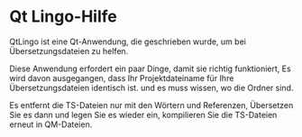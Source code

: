 # Qt Lingo-Hilfe

QtLingo ist eine Qt-Anwendung, die geschrieben wurde, um bei Übersetzungsdateien zu helfen.

Diese Anwendung erfordert ein paar Dinge, damit sie richtig funktioniert,
Es wird davon ausgegangen, dass Ihr Projektdateiname für Ihre Übersetzungsdateien identisch ist.
und es muss wissen, wo die Ordner sind.

Es entfernt die TS-Dateien nur mit den Wörtern und Referenzen,
Übersetzen Sie es dann und legen Sie es wieder ein, kompilieren Sie die TS-Dateien erneut in QM-Dateien.